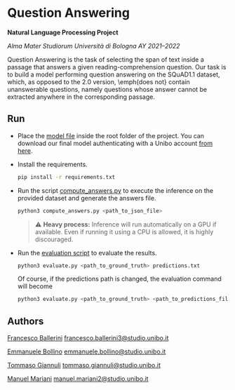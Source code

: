 # Question Answering

**Natural Language Processing Project**

*Alma Mater Studiorum Università di Bologna AY 2021–2022*

Question Answering is the task of selecting the span of text inside a passage that answers a given reading-comprehension question. Our task is to build a model performing question answering on the SQuAD1.1 dataset, which, as opposed to the 2.0 version, \emph{does not} contain unanswerable questions, namely questions whose answer cannot be extracted anywhere in the corresponding passage.

## Run

* Place the [model file](https://liveunibo-my.sharepoint.com/:u:/g/personal/manuel_mariani2_studio_unibo_it/EVL8c-Sr-3NIkN41HmFOyvMBEkUMIvAIJ7Nv3xaJGr1fUg?e=mqHqg1) inside the root folder of the project. You can download our final model authenticating with a Unibo account [from here](https://liveunibo-my.sharepoint.com/:u:/g/personal/manuel_mariani2_studio_unibo_it/EVL8c-Sr-3NIkN41HmFOyvMBEkUMIvAIJ7Nv3xaJGr1fUg?e=mqHqg1).

* Install the requirements.
  ```sh
  pip install -r requirements.txt
  ```

* Run the script [compute_answers.py](compute_answers.py) to execute the inference on the provided dataset and generate the answers file.
  ```sh
  python3 compute_answers.py <path_to_json_file>
  ```
  > :warning: **Heavy process:** Inference will run automatically on a GPU if available. Even if running it using a CPU is allowed, it is highly discouraged.

* Run the [evaluation script](evaluate.py) to evaluate the results.
  ```sh
  python3 evaluate.py <path_to_ground_truth> predictions.txt
  ```
  Of course, if the predictions path is changed, the evaluation command will become
  ```sh
  python3 evaluate.py <path_to_ground_truth> <path_to_predictions_file>
  ```

## Authors

[Francesco Ballerini](https://github.com/frallebini)
[francesco.ballerini3@studio.unibo.it](mailto:francesco.ballerini3@studio.unibo.it)

[Emmanuele Bollino](https://github.com/EmmanueleBollino)
[emmanuele.bollino@studio.unibo.it](mailto:emmanuele.bollino@studio.unibo.it)

[Tommaso Giannuli](https://github.com/Tommy-g98)
[tommaso.giannuli@studio.unibo.it](mailto:tommaso.giannuli@studio.unibo.it)

[Manuel Mariani](https://github.com/manuel-mariani)
[manuel.mariani2@studio.unibo.it](mailto:manuel.mariani2@studio.unibo.it)
